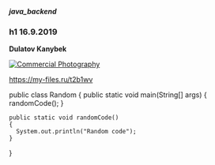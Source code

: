 ***java_backend***
### h1 16.9.2019
**Dulatov Kanybek**

<a href="http://www.freeimagehosting.net/commercial-photography/"><img src="https://i.imgur.com/X5ln9gQ.jpg" alt="Commercial Photography"></a>


<https://my-files.ru/t2b1wv>


public class Random
{
	public static void main(String[] args)
	{
		randomCode();
	}

	public static void randomCode()
	{
	  System.out.println("Random code");
	}
}

